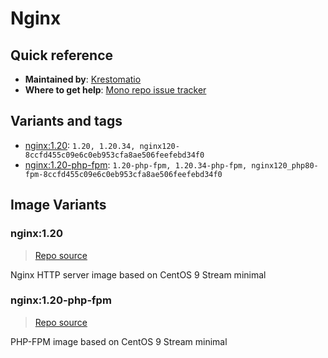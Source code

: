 # Nginx
## Quick reference
- **Maintained by**:
[Krestomatio](https://krestomatio.com)
- **Where to get help**:
[Mono repo issue tracker](https://github.com/krestomatio/container_builder/issues)

## Variants and tags
- [nginx:1.20](#nginx120): `1.20, 1.20.34, nginx120-8ccfd455c09e6c0eb953cfa8ae506feefebd34f0`
- [nginx:1.20-php-fpm](#nginx120-php-fpm): `1.20-php-fpm, 1.20.34-php-fpm, nginx120_php80-fpm-8ccfd455c09e6c0eb953cfa8ae506feefebd34f0`


## Image Variants
### nginx:1.20
> [Repo source](https://github.com/krestomatio/container_builder/tree/master/nginx/nginx120)

Nginx HTTP server image based on CentOS 9 Stream minimal

### nginx:1.20-php-fpm
> [Repo source](https://github.com/krestomatio/container_builder/tree/master/nginx/nginx120_php80-fpm)

PHP-FPM image based on CentOS 9 Stream minimal


